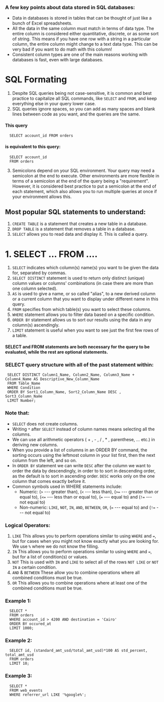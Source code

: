### A few key points about data stored in SQL databases:
* Data in databases is stored in tables that can be thought of just like a bunch of Excel spreadsheets.
* All the data in the same column must match in terms of data type. The entire column is considered either quantitative, discrete, or as some sort of string. This means if you have one row with a string in a particular column, the entire column might change to a text data type. This can be very bad if you want to do math with this column!
* Consistent column types are one of the main reasons working with databases is fast, even with large databases.

# SQL Formating
1. Despite SQL queries being not case-sensitive, it is common and best practice to capitalize all SQL commands, like `SELECT` and `FROM`, and keep everything else in your query lower case.
2. SQL queries ignore spaces, so you can add as many spaces and blank lines between code as you want, and the queries are the same.
#### This query
      SELECT account_id FROM orders

#### is equivalent to this query:
      SELECT account_id
      FROM orders

3. Semicolons depend on your SQL environment.
Your query may need a semicolon at the end to execute. Other environments are more flexible in terms of a semicolon at the end of the query being a "requirement". However, it is considered best practice to put a semicolon at the end of each statement, which also allows you to run multiple queries at once if your environment allows this.

## Most popular SQL statements to understand:
1. `CREATE TABLE` is a statement that creates a new table in a database.
2. `DROP TABLE` is a statement that removes a table in a database.
3. `SELECT` allows you to read data and display it. This is called a query.

# 1. SELECT ... FROM ....
1. `SELECT` indicates which column(s) name(s) you want to be given the data for, separated by commas.
2. `SELECT DISTINCT` statement is used to return only distinct (unique) column values or columns' combinations (in case there are more than one column selected).
3. `AS` is used to give a name, or so called "alias", to a new derived column or a current column that you want to display under different name in this query.
4. `FROM` specifies from which table(s) you want to select these columns.
5. `WHERE` statement allows you to filter data based on a specific condition.
6. `ORDER BY` statement allows us to sort our results using the data in any column(s) ascendingly.
7. `LIMIT` statement is useful when you want to see just the first few rows of a table.

#### SELECT and FROM statements are both necessary for the query to be evaluated, while the rest are optional statements.

### SELECT query structure with all of the past statement within:   
     SELECT DISTINCT Column1_Name, Column2_Name, Column3_Name + Column4_Name AS Descriptive_New_Column_Name
     FROM Table_Name
     WHERE Condition
     ORDER BY Sort1_Column_Name, Sort2_Column_Name DESC , Sort3_Column_Name
     LIMIT Number;

### Note that:
* `SELECT` does not create columns.
* Writing `*` after `SELECT` instead of column names means selecting all the columns.
* We can use all arithmetic operators ( + , - , / , * , parenthese, ... etc.) in deriving new columns.
* When you provide a list of columns in an ORDER BY command, the sorting occurs using the leftmost column in your list first, then the next column from the left, and so on.
* In `ORDER BY` statement we can write `DESC` after the column we want to order the data by descendingly, in order to to sort in descending order, as the default is to sort in ascending order. `DESC` works only on the one column that comes exactly before it.
* Common symbols used in WHERE statements include:
  * Numeric: (`>` --- greater than), (`<` --- less than), (`>=` --- greater than or equal to), (`<=` --- less than or equal to), (`=` --- equal to) and (`!=` --- not equal to)
  * Non-numeric: `LIKE`, `NOT`, `IN`, `AND`, `BETWEEN`, `OR`, (`=` --- equal to) and (`!=` --- not equal to)

### Logical Operators:
1. `LIKE` This allows you to perform operations similar to using `WHERE` and `=`, but for cases when you might not know exactly what you are looking for. We use `%` where we do not know the filling. 
2. `IN` This allows you to perform operations similar to using `WHERE` and `=`, but for a list of condition(s) or values.
3. `NOT` This is used with `IN` and `LIKE` to select all of the rows `NOT LIKE` or `NOT IN` a certain condition.
4. `AND` & `BETWEEN` These allow you to combine operations where all combined conditions must be true.
5. `OR` This allows you to combine operations where at least one of the combined conditions must be true.

### Example 1:   
      SELECT *
      FROM orders
      WHERE account_id > 4200 AND destination = 'Cairo'
      ORDER BY occured_at
      LIMIT 1000;
### Example 2:
      SELECT id, (standard_amt_usd/total_amt_usd)*100 AS std_percent, total_amt_usd
      FROM orders
      LIMIT 10;
### Example 3:
      SELECT *
      FROM web_events
      WHERE referrer_url LIKE '%google%';
